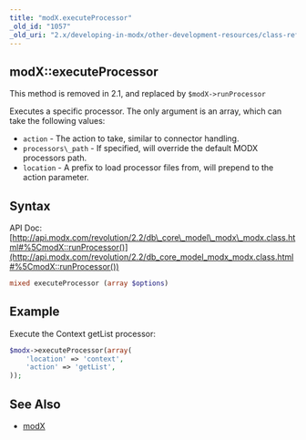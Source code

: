 ```yaml
---
title: "modX.executeProcessor"
_old_id: "1057"
_old_uri: "2.x/developing-in-modx/other-development-resources/class-reference/modx/modx.executeprocessor"
---
```


## modX::executeProcessor

This method is removed in 2.1, and replaced by `$modX->runProcessor`

Executes a specific processor. The only argument is an array, which can take the following values:

- `action` - The action to take, similar to connector handling.
- `processors\_path` - If specified, will override the default MODX processors path.
- `location` - A prefix to load processor files from, will prepend to the action parameter.

## Syntax

API Doc: [http://api.modx.com/revolution/2.2/db\_core\_model\_modx\_modx.class.html#%5CmodX::runProcessor()](http://api.modx.com/revolution/2.2/db_core_model_modx_modx.class.html#%5CmodX::runProcessor())

``` php
mixed executeProcessor (array $options)
```

## Example

Execute the Context getList processor:

``` php
$modx->executeProcessor(array(
    'location' => 'context',
    'action' => 'getList',
));
```

## See Also

- [modX](extending-modx/core-model/modx "modX")
